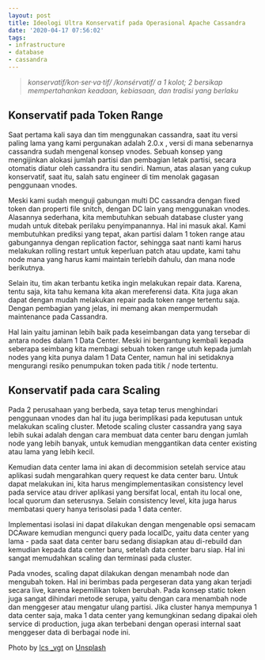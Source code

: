 ```yaml
---
layout: post
title: Ideologi Ultra Konservatif pada Operasional Apache Cassandra
date: '2020-04-17 07:56:02'
tags:
- infrastructure
- database
- cassandra
---
```


> _konservatif/kon·ser·va·tif/ /konsérvatif/ a 1 kolot; 2 bersikap mempertahankan keadaan, kebiasaan, dan tradisi yang berlaku_

## Konservatif pada Token Range

Saat pertama kali saya dan tim menggunakan cassandra, saat itu versi paling lama yang kami pergunakan adalah 2.0.x , versi di mana sebenarnya cassandra sudah mengenal konsep vnodes. Sebuah konsep yang mengijinkan alokasi jumlah partisi dan pembagian letak partisi, secara otomatis diatur oleh cassandra itu sendiri. Namun, atas alasan yang cukup konservatif, saat itu, salah satu engineer di tim menolak gagasan penggunaan vnodes.

Meski kami sudah menguji gabungan multi DC cassandra dengan fixed token dan properti file snitch, dengan DC lain yang menggunakan vnodes. Alasannya sederhana, kita membutuhkan sebuah database cluster yang mudah untuk ditebak perilaku penyimpanannya. Hal ini masuk akal. Kami membutuhkan prediksi yang tepat, akan partisi dalam 1 token range atau gabungannya dengan replication factor, sehingga saat nanti kami harus melakukan rolling restart untuk keperluan patch atau update, kami tahu node mana yang harus kami maintain terlebih dahulu, dan mana node berikutnya.

Selain itu, tim akan terbantu ketika ingin melakukan repair data. Karena, tentu saja, kita tahu kemana kita akan mereferensi data. Kita juga akan dapat dengan mudah melakukan repair pada token range tertentu saja. Dengan pembagian yang jelas, ini memang akan mempermudah maintenance pada Cassandra.

Hal lain yaitu jaminan lebih baik pada keseimbangan data yang tersebar di antara nodes dalam 1 Data Center. Meski ini bergantung kembali kepada seberapa seimbang kita membagi sebuah token range utuh kepada jumlah nodes yang kita punya dalam 1 Data Center, namun hal ini setidaknya mengurangi resiko penumpukan token pada titik / node tertentu.

## Konservatif pada cara Scaling

Pada 2 perusahaan yang berbeda, saya tetap terus menghindari penggunaan vnodes dan hal itu juga berimplikasi pada keputusan untuk melakukan scaling cluster. Metode scaling cluster cassandra yang saya lebih sukai adalah dengan cara membuat data center baru dengan jumlah node yang lebih banyak, untuk kemudian menggantikan data center existing atau lama yang lebih kecil.

Kemudian data center lama ini akan di decommision setelah service atau aplikasi sudah mengarahkan query request ke data center baru. Untuk dapat melakukan ini, kita harus mengimplementasikan consistency level pada service atau driver aplikasi yang bersifat local, entah itu local one, local quorum dan seterusnya. Selain consistency level, kita juga harus membatasi query hanya terisolasi pada 1 data center.

Implementasi isolasi ini dapat dilakukan dengan mengenable opsi semacam DCAware kemudian mengunci query pada localDc, yaitu data center yang lama - pada saat data center baru sedang disiapkan atau di-rebuild dan kemudian kepada data center baru, setelah data center baru siap. Hal ini sangat memudahkan scaling dan terminasi pada cluster.

Pada vnodes, scaling dapat dilakukan dengan menambah node dan mengubah token. Hal ini berimbas pada pergeseran data yang akan terjadi secara live, karena kepemilikan token berubah. Pada konsep static token juga sangat dihindari metode serupa, yaitu dengan cara menambah node dan menggeser atau mengatur ulang partisi. Jika cluster hanya mempunya 1 data center saja, maka 1 data center yang kemungkinan sedang dipakai oleh service di production, juga akan terbebani dengan operasi internal saat menggeser data di berbagai node ini.

Photo by [lcs \_vgt](https://unsplash.com/@lcs_vgt?utm_source=unsplash&utm_medium=referral&utm_content=creditCopyText) on [Unsplash](https://unsplash.com/s/photos/ultra?utm_source=unsplash&utm_medium=referral&utm_content=creditCopyText)

